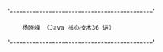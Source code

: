 '--------------------------------------------'

        杨晓峰 《Java 核心技术36 讲》
    
'--------------------------------------------'